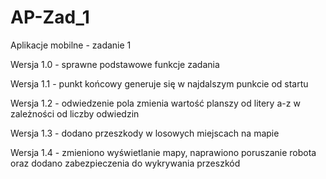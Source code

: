 # AP-Zad_1
Aplikacje mobilne - zadanie 1

Wersja 1.0 - sprawne podstawowe funkcje zadania

Wersja 1.1 - punkt końcowy generuje się w najdalszym punkcie od startu

Wersja 1.2 - odwiedzenie pola zmienia wartość planszy od litery a-z w zależności od liczby odwiedzin

Wersja 1.3 - dodano przeszkody w losowych miejscach na mapie

Wersja 1.4 - zmieniono wyświetlanie mapy, naprawiono poruszanie robota oraz dodano zabezpieczenia do wykrywania przeszkód
